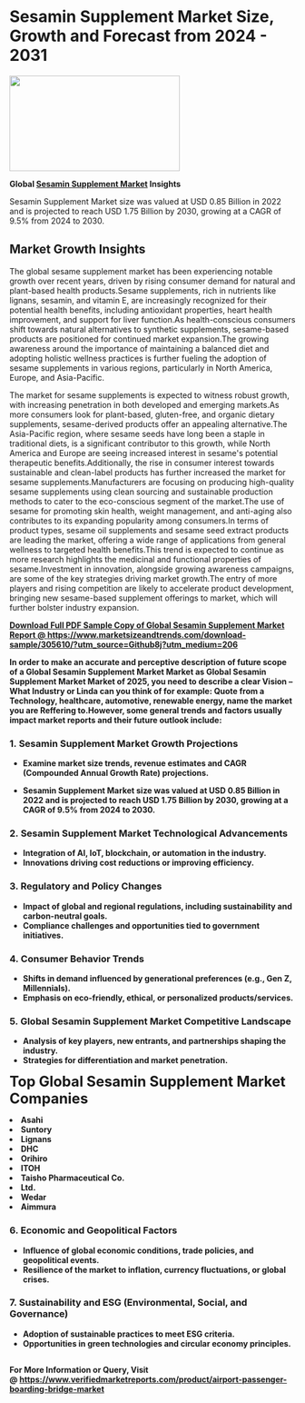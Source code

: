 <H1>Sesamin Supplement Market Size, Growth and Forecast from 2024 - 2031</H1><img class="aligncenter size-medium wp-image-584254" src="https://thirdeyenews.in/wp-content/uploads/2024/09/Global-Market-Research-300x168.jpeg" alt="" width="300" height="168" /><p><strong>Global&nbsp;<a href="https://www.marketsizeandtrends.com/download-sample/305610/?utm_source=Github8j?utm_medium=206">Sesamin Supplement Market</a> Insights</strong></p><p>Sesamin Supplement Market size was valued at USD 0.85 Billion in 2022 and is projected to reach USD 1.75 Billion by 2030, growing at a CAGR of 9.5% from 2024 to 2030.</p><p><h2>Market Growth Insights</h2> <p>The global sesame supplement market has been experiencing notable growth over recent years, driven by rising consumer demand for natural and plant-based health products.Sesame supplements, rich in nutrients like lignans, sesamin, and vitamin E, are increasingly recognized for their potential health benefits, including antioxidant properties, heart health improvement, and support for liver function.As health-conscious consumers shift towards natural alternatives to synthetic supplements, sesame-based products are positioned for continued market expansion.The growing awareness around the importance of maintaining a balanced diet and adopting holistic wellness practices is further fueling the adoption of sesame supplements in various regions, particularly in North America, Europe, and Asia-Pacific.</p> <p><strong><a href="#"></a></strong></p> <p>The market for sesame supplements is expected to witness robust growth, with increasing penetration in both developed and emerging markets.As more consumers look for plant-based, gluten-free, and organic dietary supplements, sesame-derived products offer an appealing alternative.The Asia-Pacific region, where sesame seeds have long been a staple in traditional diets, is a significant contributor to this growth, while North America and Europe are seeing increased interest in sesame's potential therapeutic benefits.Additionally, the rise in consumer interest towards sustainable and clean-label products has further increased the market for sesame supplements.Manufacturers are focusing on producing high-quality sesame supplements using clean sourcing and sustainable production methods to cater to the eco-conscious segment of the market.The use of sesame for promoting skin health, weight management, and anti-aging also contributes to its expanding popularity among consumers.In terms of product types, sesame oil supplements and sesame seed extract products are leading the market, offering a wide range of applications from general wellness to targeted health benefits.This trend is expected to continue as more research highlights the medicinal and functional properties of sesame.Investment in innovation, alongside growing awareness campaigns, are some of the key strategies driving market growth.The entry of more players and rising competition are likely to accelerate product development, bringing new sesame-based supplement offerings to market, which will further bolster industry expansion.</p> <p><strong><a href="#"></p><p><span class=""><strong>Download Full PDF Sample Copy of Global Sesamin Supplement Market Report</strong> @ <a href="https://www.marketsizeandtrends.com/download-sample/305610/?utm_source=Github8j?utm_medium=206" target="_blank">https://www.marketsizeandtrends.com/download-sample/305610/?utm_source=Github8j?utm_medium=206</a></span></p><p>In order to make an accurate and perceptive description of future scope of a Global&nbsp;Sesamin Supplement Market Market as Global&nbsp;Sesamin Supplement Market Market of 2025, you need to describe a clear Vision &ndash; What Industry or Linda can you think of for example: Quote from a Technology, healthcare, automotive, renewable energy, name the market you are Reffering to.However, some general trends and factors usually impact market reports and their future outlook include:</p><h3>1.&nbsp;<strong>Sesamin Supplement Market Growth Projections</strong></h3><ul><li>Examine market size trends, revenue estimates and CAGR (Compounded Annual Growth Rate) projections.</li><li><p>Sesamin Supplement Market size was valued at USD 0.85 Billion in 2022 and is projected to reach USD 1.75 Billion by 2030, growing at a CAGR of 9.5% from 2024 to 2030.</p></li></ul><h3>2.&nbsp;<strong>Sesamin Supplement Market Technological Advancements</strong></h3><ul><li>Integration of AI, IoT, blockchain, or automation in the industry.</li><li>Innovations driving cost reductions or improving efficiency.</li></ul><h3>3.&nbsp;<strong>Regulatory and Policy Changes</strong></h3><ul><li>Impact of global and regional regulations, including sustainability and carbon-neutral goals.</li><li>Compliance challenges and opportunities tied to government initiatives.</li></ul><h3>4.&nbsp;<strong>Consumer Behavior Trends</strong></h3><ul><li>Shifts in demand influenced by generational preferences (e.g., Gen Z, Millennials).</li><li>Emphasis on eco-friendly, ethical, or personalized products/services.</li></ul><h3>5.&nbsp;<strong>Global Sesamin Supplement Market Competitive Landscape</strong></h3><ul><li>Analysis of key players, new entrants, and partnerships shaping the industry.</li><li>Strategies for differentiation and market penetration.</li></ul><p data-pm-slice="1 1 []"><span style="color: inherit; font-family: inherit; font-size: 25px;">Top Global Sesamin Supplement Market Companies</span></p><div class="" data-test-id=""><p><li>Asahi</li><li> Suntory</li><li> Lignans</li><li> DHC</li><li> Orihiro</li><li> ITOH</li><li> Taisho Pharmaceutical Co.</li><li> Ltd.</li><li> Wedar</li><li> Aimmura</li></p></div><h3>6.&nbsp;<strong>Economic and Geopolitical Factors</strong></h3><ul><li>Influence of global economic conditions, trade policies, and geopolitical events.</li><li>Resilience of the market to inflation, currency fluctuations, or global crises.</li></ul><h3>7.&nbsp;<strong>Sustainability and ESG (Environmental, Social, and Governance)</strong></h3><ul><li>Adoption of sustainable practices to meet ESG criteria.</li><li>Opportunities in green technologies and circular economy principles.</li></ul><h2><strong style="font-size: 14px;">For More Information or Query, Visit @&nbsp;</strong><a style="background-color: #ffffff; font-size: 14px;" href="https://www.marketsizeandtrends.com/report/sesamin-supplement-market/" target="_blank">https://www.verifiedmarketreports.com/product/airport-passenger-boarding-bridge-market</a></h2>